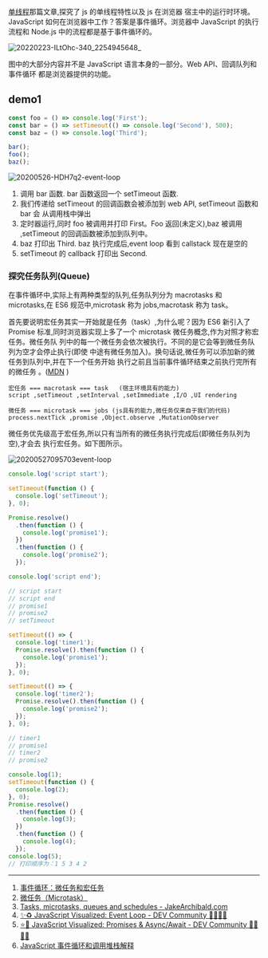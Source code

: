 <!-- http://localhost:7788/#/Async/Single-thread -->

[单线程](Async/Single-thread.md)那篇文章,探究了 js 的单线程特性以及 js 在浏览器
宿主中的运行时环境。 JavaScript 如何在浏览器中工作？答案是事件循环。浏览器中
JavaScript 的执行流程和 Node.js 中的流程都是基于事件循环的。

![20220223-ILtOhc-340_2254945648_](https://loremxuetengfei.oss-cn-beijing.aliyuncs.com/20220223-ILtOhc-340_2254945648_.png)

图中的大部分内容并不是 JavaScript 语言本身的一部分。Web API、回调队列和事件循环
都是浏览器提供的功能。

## demo1

```javascript
const foo = () => console.log('First');
const bar = () => setTimeout(() => console.log('Second'), 500);
const baz = () => console.log('Third');

bar();
foo();
baz();
```

<img src='https://loremxuetengfei.oss-cn-beijing.aliyuncs.com/20200526-HDH7q2-event-loop.gif' alt='20200526-HDH7q2-event-loop'/>

1. 调用 bar 函数. bar 函数返回一个 setTimeout 函数.
2. 我们传递给 setTimeout 的回调函数会被添加到 web API, setTimeout 函数和 bar 会
   从调用栈中弹出
3. 定时器运行,同时 foo 被调用并打印 First。Foo 返回(未定义),baz 被调用
   ,setTimeout 的回调函数被添加到队列中。
4. baz 打印出 Third. baz 执行完成后,event loop 看到 callstack 现在是空的
5. setTimeout 的 callback 打印出 Second.

### 探究任务队列(Queue)

在事件循环中,实际上有两种类型的队列,任务队列分为 macrotasks 和 microtasks,在 ES6
规范中,microtask 称为 jobs,macrotask 称为 task。

首先要说明宏任务其实一开始就是任务（task）,为什么呢？因为 ES6 新引入了 Promise
标准,同时浏览器实现上多了一个 microtask 微任务概念,作为对照才称宏任务。微任务队
列中的每一个微任务会依次被执行。不同的是它会等到微任务队列为空才会停止执行(即使
中途有微任务加入)。换句话说,微任务可以添加新的微任务到队列中,并在下一个任务开始
执行之前且当前事件循环结束之前执行完所有的微任务
。([MDN](https://developer.mozilla.org/zh-CN/docs/Web/API/HTML_DOM_API/Microtask_guide/In_depth)
)

```code
宏任务 === macrotask === task   (宿主环境具有的能力)
script ,setTimeout ,setInterval ,setImmediate ,I/O ,UI rendering

微任务 === microtask === jobs (js具有的能力,微任务仅来自于我们的代码)
process.nextTick ,promise ,Object.observe ,MutationObserver
```

微任务优先级高于宏任务,所以只有当所有的微任务执行完成后(即微任务队列为空),才会去
执行宏任务。如下图所示。

<img src='https://loremxuetengfei.oss-cn-beijing.aliyuncs.com/20200527095703event-loop.gif' alt='20200527095703event-loop'/>

```js
console.log('script start');

setTimeout(function () {
  console.log('setTimeout');
}, 0);

Promise.resolve()
  .then(function () {
    console.log('promise1');
  })
  .then(function () {
    console.log('promise2');
  });

console.log('script end');

// script start
// script end
// promise1
// promise2
// setTimeout
```

```javascript
setTimeout(() => {
  console.log('timer1');
  Promise.resolve().then(function () {
    console.log('promise1');
  });
}, 0);

setTimeout(() => {
  console.log('timer2');
  Promise.resolve().then(function () {
    console.log('promise2');
  });
}, 0);

// timer1
// promise1
// timer2
// promise2
```

```js
console.log(1);
setTimeout(function () {
  console.log(2);
}, 0);
Promise.resolve()
  .then(function () {
    console.log(3);
  })
  .then(function () {
    console.log(4);
  });
console.log(5);
// 打印顺序为：1 5 3 4 2
```

---

1. [事件循环：微任务和宏任务](https://zh.javascript.info/event-loop)
2. [微任务（Microtask）](https://zh.javascript.info/microtask-queue)
3. [Tasks, microtasks, queues and schedules - JakeArchibald.com](https://jakearchibald.com/2015/tasks-microtasks-queues-and-schedules/)
4. [✨♻️ JavaScript Visualized: Event Loop - DEV Community 👩‍💻👨‍💻](https://dev.to/lydiahallie/javascript-visualized-event-loop-3dif)
5. [⭐️🎀 JavaScript Visualized: Promises & Async/Await - DEV Community 👩‍💻👨‍💻](https://dev.to/lydiahallie/javascript-visualized-promises-async-await-5gke)
6. [JavaScript 事件循环和调用堆栈解释](https://felixgerschau.com/javascript-event-loop-call-stack/?ref=morioh.com&utm_source=morioh.com)
